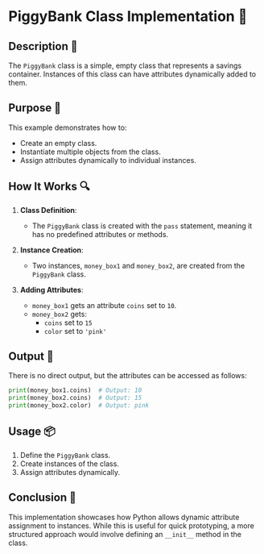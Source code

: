 # PiggyBank Class Implementation 🏦

## Description 📝

The `PiggyBank` class is a simple, empty class that represents a savings container.
Instances of this class can have attributes dynamically added to them.

## Purpose 🎯

This example demonstrates how to:

-   Create an empty class.
-   Instantiate multiple objects from the class.
-   Assign attributes dynamically to individual instances.

## How It Works 🔍

1. **Class Definition**:

    - The `PiggyBank` class is created with the `pass` statement, meaning it has no predefined attributes or methods.

2. **Instance Creation**:

    - Two instances, `money_box1` and `money_box2`, are created from the `PiggyBank` class.

3. **Adding Attributes**:
    - `money_box1` gets an attribute `coins` set to `10`.
    - `money_box2` gets:
        - `coins` set to `15`
        - `color` set to `'pink'`

## Output 📜

There is no direct output, but the attributes can be accessed as follows:

```python
print(money_box1.coins)  # Output: 10
print(money_box2.coins)  # Output: 15
print(money_box2.color)  # Output: pink
```

## Usage 📦

1. Define the `PiggyBank` class.
2. Create instances of the class.
3. Assign attributes dynamically.

## Conclusion 🚀

This implementation showcases how Python allows dynamic attribute assignment to instances.
While this is useful for quick prototyping, a more structured approach would involve defining an `__init__` method in the class.
